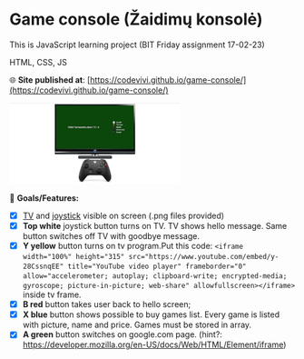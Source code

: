 # Game console (Žaidimų konsolė)

This is JavaScript learning project (BIT Friday assignment 17-02-23)

HTML, CSS, JS

🌐 **Site published at**: [https://codevivi.github.io/game-console/](https://codevivi.github.io/game-console/)

![alt app screenshot](./img/screenshot.png)

🚀 **Goals/Features:**

- [x] [TV](https://github.com/codevivi/game-console/blob/master/img/tv.png) and [joystick](https://github.com/codevivi/game-console/blob/master/img/joystick.jpeg) visible on screen (.png files provided)
- [x] **Top white** joystick button turns on TV. TV shows hello message. Same button switches off TV with goodbye message.
- [x] **Y yellow** button turns on tv program.Put this code:
      `<iframe width="100%" height="315" src="https://www.youtube.com/embed/y-28CssnqEE" title="YouTube video player" frameborder="0" allow="accelerometer; autoplay; clipboard-write; encrypted-media; gyroscope; picture-in-picture; web-share" allowfullscreen></iframe>` inside tv frame.
- [x] **B red** button takes user back to hello screen;
- [x] **X blue** button shows possible to buy games list. Every game is listed with picture, name and price. Games must be stored in array.
- [x] **A green** button switches on google.com page. (hint?: https://developer.mozilla.org/en-US/docs/Web/HTML/Element/iframe)
